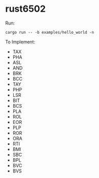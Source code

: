 # rust6502

Run:

```shell
cargo run -- -b examples/hello_world -n
```

To Implement:

- TAX
- PHA
- ASL
- AND
- BRK
- BCC
- TAY
- PHP
- LSR
- BIT
- BCS
- PLA
- ROL
- EOR
- PLP
- ROR
- ORA
- RTI
- BMI
- SBC
- BPL
- BVC
- BVS
